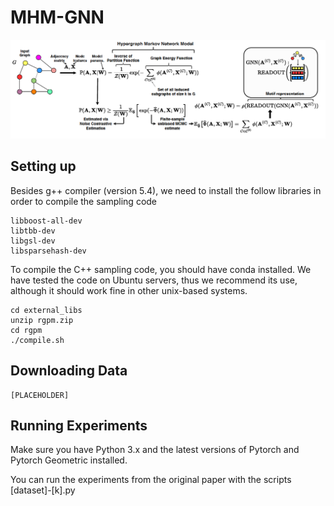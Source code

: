 # MHM-GNN

![](diagram.png)

## Setting up

Besides g++ compiler (version 5.4), we need to install the follow libraries in order to compile the sampling code

```
libboost-all-dev
libtbb-dev
libgsl-dev
libsparsehash-dev
```

To compile the C++ sampling code, you should have conda installed. We have tested the code on Ubuntu servers, thus we recommend its use, although it should work fine in other unix-based systems.

```
cd external_libs
unzip rgpm.zip
cd rgpm
./compile.sh
```

## Downloading Data

```
[PLACEHOLDER]
```

## Running Experiments

Make sure you have Python 3.x and the latest versions of Pytorch and Pytorch Geometric installed.

You can run the experiments from the original paper with the scripts [dataset]-[k].py
